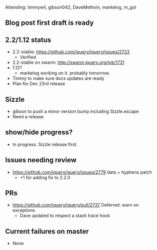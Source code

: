 Attending: timmywil, gibson042, DaveMethvin, markelog, m_gol

## Blog post first draft is ready

## 2.2/1.12 status
* 2.2-stable: https://github.com/jquery/jquery/issues/2723 
  - Verified
* 2.2-stable on swarm: http://swarm.jquery.org/job/1731 
* 1.12?
  - markelog working on it. probably tomorrow.
* Timmy to make sure docs updates are ready
* Plan for Dec 23rd release

## Sizzle
* gibson to push a minor version bump including Sizzle.escape
* Need a release

## show/hide progress?
* In progress. Sizzle release first.

## Issues needing review
* https://github.com/jquery/jquery/issues/2779 data + hyphens patch
  - +1 for adding fix to 2.2.0

## PRs
* https://github.com/jquery/jquery/pull/2737 Deferred: warn on exceptions
  - Dave updated to respect a stack trace hook

## Current failures on master
* None
